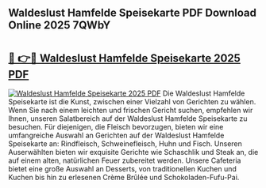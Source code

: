## Waldeslust Hamfelde Speisekarte PDF Download Online 2025 7QWbY

# <h2><a href="http://gc6in5m.nevu.top/?p=Waldeslust+Hamfelde+Speisekarte">🔗 👉🔴 Waldeslust Hamfelde Speisekarte 2025 PDF</a></h2>

[![Waldeslust Hamfelde Speisekarte 2025 PDF](https://i.imgur.com/dBaPXMq.png)](http://gc6in5m.nevu.top/?p=Waldeslust+Hamfelde+Speisekarte)
Die Waldeslust Hamfelde Speisekarte ist die Kunst, zwischen einer Vielzahl von Gerichten zu wählen. Wenn Sie nach einem leichten und frischen Gericht suchen, empfehlen wir Ihnen, unseren Salatbereich auf der Waldeslust Hamfelde Speisekarte zu besuchen. Für diejenigen, die Fleisch bevorzugen, bieten wir eine umfangreiche Auswahl an Gerichten auf der Waldeslust Hamfelde Speisekarte an: Rindfleisch, Schweinefleisch, Huhn und Fisch. Unseren Auserwählten bieten wir exquisite Gerichte wie Schaschlik und Steak an, die auf einem alten, natürlichen Feuer zubereitet werden. Unsere Cafeteria bietet eine große Auswahl an Desserts, von traditionellen Kuchen und Kuchen bis hin zu erlesenen Crème Brûlée und Schokoladen-Fufu-Pai.
